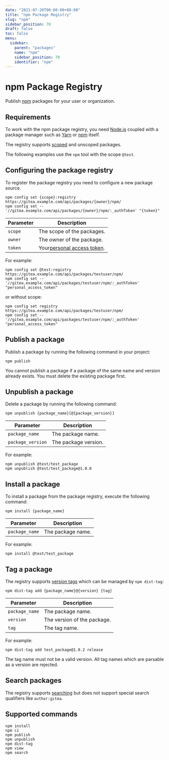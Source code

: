 ```yaml
---
date: "2021-07-20T00:00:00+00:00"
title: "npm Package Registry"
slug: "npm"
sidebar_position: 70
draft: false
toc: false
menu:
  sidebar:
    parent: "packages"
    name: "npm"
    sidebar_position: 70
    identifier: "npm"
---
```

# npm Package Registry

Publish [npm](https://www.npmjs.com/) packages for your user or organization.

## Requirements

To work with the npm package registry, you need [Node.js](https://nodejs.org/en/download/) coupled with a package manager such as [Yarn](https://classic.yarnpkg.com/en/docs/install) or [npm](https://docs.npmjs.com/downloading-and-installing-node-js-and-npm/) itself.

The registry supports [scoped](https://docs.npmjs.com/misc/scope/) and unscoped packages.

The following examples use the `npm` tool with the scope `@test`.

## Configuring the package registry

To register the package registry you need to configure a new package source.

```shell
npm config set {scope}:registry https://gitea.example.com/api/packages/{owner}/npm/
npm config set -- '//gitea.example.com/api/packages/{owner}/npm/:_authToken' "{token}"
```

| Parameter | Description                                                        |
| --------- | ------------------------------------------------------------------ |
| `scope` | The scope of the packages.                                         |
| `owner` | The owner of the package.                                          |
| `token` | Your[personal access token](development/api-usage.md#authentication). |

For example:

```shell
npm config set @test:registry https://gitea.example.com/api/packages/testuser/npm/
npm config set -- '//gitea.example.com/api/packages/testuser/npm/:_authToken' "personal_access_token"
```

or without scope:

```shell
npm config set registry https://gitea.example.com/api/packages/testuser/npm/
npm config set -- '//gitea.example.com/api/packages/testuser/npm/:_authToken' "personal_access_token"
```

## Publish a package

Publish a package by running the following command in your project:

```shell
npm publish
```

You cannot publish a package if a package of the same name and version already exists. You must delete the existing package first.

## Unpublish a package

Delete a package by running the following command:

```shell
npm unpublish {package_name}[@{package_version}]
```

| Parameter           | Description          |
| ------------------- | -------------------- |
| `package_name`    | The package name.    |
| `package_version` | The package version. |

For example:

```shell
npm unpublish @test/test_package
npm unpublish @test/test_package@1.0.0
```

## Install a package

To install a package from the package registry, execute the following command:

```shell
npm install {package_name}
```

| Parameter        | Description       |
| ---------------- | ----------------- |
| `package_name` | The package name. |

For example:

```shell
npm install @test/test_package
```

## Tag a package

The registry supports [version tags](https://docs.npmjs.com/adding-dist-tags-to-packages/) which can be managed by `npm dist-tag`:

```shell
npm dist-tag add {package_name}@{version} {tag}
```

| Parameter        | Description                 |
| ---------------- | --------------------------- |
| `package_name` | The package name.           |
| `version`      | The version of the package. |
| `tag`          | The tag name.               |

For example:

```shell
npm dist-tag add test_package@1.0.2 release
```

The tag name must not be a valid version. All tag names which are parsable as a version are rejected.

## Search packages

The registry supports [searching](https://docs.npmjs.com/cli/v7/commands/npm-search/) but does not support special search qualifiers like `author:gitea`.

## Supported commands

```
npm install
npm ci
npm publish
npm unpublish
npm dist-tag
npm view
npm search
```
